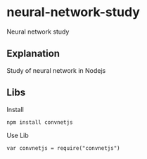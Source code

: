 # neural-network-study
Neural network study

## Explanation
Study of neural network in Nodejs

## Libs
Install
``` 
npm install convnetjs
```

Use Lib
``` 
var convnetjs = require("convnetjs")
```
